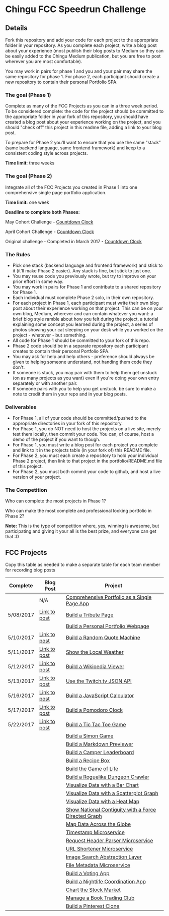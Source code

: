 # Chingu FCC Speedrun Challenge

## Details

Fork this repository and add your code for each project to the appropriate folder in your repository. As you complete each project, write a blog post about your experience (most publish their blog posts to Medium so they can be easily added to the Chingu Medium publication, but you are free to post wherever you are most comfortable).

You may work in pairs for phase 1 and you and your pair may share the same repository for phase 1. For phase 2, each participant should create a new repository to contain their personal Portfolio SPA.


### The goal (Phase 1)

Complete as many of the FCC Projects as you can in a three week period. To be considered complete: the code for the project should be committed to the appropriate folder in your fork of this repository, you should have created a blog post about your experience working on the project, and you should "check off" this project in this readme file, adding a link to your blog post.

To prepare for Phase 2 you'll want to ensure that you use the same "stack" (same backend language, same frontend framework) and keep to a consistent coding style across projects.

**Time limit:** three weeks

### The goal (Phase 2)

Integrate all of the FCC Projects you created in Phase 1 into one comprehensive single page portfolio application.

**Time limit:** one week

**Deadline to complete both Phases:**

May Cohort Challenge - [Countdown Clock](https://countingdownto.com/countdown/chingu-fcc-speedrun-challenge-may-june-2017-11-june-2017-countdown-clock)

April Cohort Challenge - [Countdown Clock](https://countingdownto.com/countdown/chingu-fcc-speedrun-challenge-april-may-2017-countdown-clock)    

Original challenge - Completed in March 2017 - [Countdown Clock](https://countingdownto.com/countdown/chingu-fcc-speedrun-challenge-countdown-clock)


### The Rules

* Pick one stack (backend language and frontend framework) and stick to it (it'll make Phase 2 easier). Any stack is fine, but stick to just one.
* You may reuse code you previously wrote, but try to improve on your prior effort in some way.
* You may work in pairs for Phase 1 and contribute to a shared repository for Phase 1.
* Each individual must complete Phase 2 solo, in their own repository.
* For each project in Phase 1, each participant must write their own blog post about their experience working on that project. This can be on your own blog, Medium, wherever and can contain whatever you want: a brief blog style ramble about how you felt during the project, a tutorial explaining some concept you learned during the project, a series of photos showing your cat sleeping on your desk while you worked on the project - whatever - but something.
* All code for Phase 1 should be committed to your fork of this repo.
* Phase 2 code should be in a separate repository each participant creates to contain their personal Portfolio SPA.
* You may ask for help and help others - preference should always be given to helping someone understand, not handing them code they don't.
* If someone is stuck, you may pair with them to help them get unstuck (on as many projects as you want) even if you're doing your own entry separately or with another pair.
* If someone pairs with you to help you get unstuck, be sure to make a note to credit them in your repo and in your blog posts.

### Deliverables

* For Phase 1, all of your code should be committed/pushed to the appropriate directories in your fork of this repository.
* For Phase 1, you do NOT need to host the projects on a live site, merely test them locally, then commit your code. You can, of course, host a demo of the project if you want to though.
* For Phase 1, you must write a blog post for each project you complete and link to it in the projects table (in your fork of) this README file.
* For Phase 2, you must each create a repository to hold your individual Phase 2 project, then link to that project in the portfolio/README.md file of this project.
* For Phase 2, you must both commit your code to github, and host a live version of your project.

### The Competition

Who can complete the most projects in Phase 1?

Who can make the most complete and professional looking portfolio in Phase 2?

**Note:** This is the type of competition where, yes, winning is awesome, but participating and giving it your all is the best prize, and everyone can get that :D

## FCC Projects

Copy this table as needed to make a separate table for each team member for recording blog posts

| Complete | Blog Post |Project  |
|----------|---------|----------|
|      | N/A| [Comprehensive Portfolio as a Single Page App](./portfolio) |   |
| 5/08/2017 |  [Link to post](https://medium.com/@MetalTechie/chingu-fcc-speedrun-challenge-tribute-page-8b7bb2ba4731)  | [Build a Tribute Page](./frontend/tribute-page) |  |
|      |  [ ]()  | [Build a Personal Portfolio Webpage](./frontend/portfolio) |  |
| 5/10/2017 |  [Link to post](https://medium.com/@MetalTechie/chingu-fcc-speedrun-challenge-random-quote-machine-8d331590a9ce)  | [Build a Random Quote Machine](./frontend/random-quote-machine) |  |
| 5/11/2017 |  [Link to post](https://medium.com/@MetalTechie/chingu-fcc-speedrun-challenge-local-weather-1b15893eb401)  | [Show the Local Weather](./frontend/local-weather) |  |
| 5/12/2017 |  [Link to post](https://medium.com/@MetalTechie/chingu-fcc-speedrun-challenge-wikipedia-viewer-38fdf449de40)  | [Build a Wikipedia Viewer](./frontend/wikipedia-viewer) |  |
| 5/13/2017 |  [Link to post](https://medium.com/@MetalTechie/chingu-fcc-speedrun-challenge-twitch-tv-client-5335c1ead4b5)  | [Use the Twitch.tv JSON API](./frontend/twitch-client) |  |
| 5/16/2017 |  [Link to post](https://medium.com/@MetalTechie/chingu-fcc-speedrun-challenge-javascript-calculator-54f6392726c1)  | [Build a JavaScript Calculator](./frontend/calculator) |  |
| 5/17/2017 |  [Link to post](https://medium.com/@MetalTechie/chingu-fcc-speedrun-challenge-pomodoro-clock-e730e15acddc)  | [Build a Pomodoro Clock](./frontend/pomodoro-clock) |  |
| 5/22/2017 |  [Link to post](https://medium.com/@MetalTechie/chingu-fcc-speedrun-challenge-tic-tac-toe-93ea09d31da1)  | [Build a Tic Tac Toe Game](./frontend/tictactoe-game) |  |
|      |  [ ]()  | [Build a Simon Game](./frontend/simon-game) |  |
|      |  [ ]()  | [Build a Markdown Previewer](./data-vis/markdown-previewer) |  |
|      |  [ ]()  | [Build a Camper Leaderboard](./data-vis/camper-leaderboard) |  |
|      |  [ ]()  | [Build a Recipe Box](./data-vis/recipe-box) |  |
|      |  [ ]()  | [Build the Game of Life](./data-vis/game-of-life) |  |
|      |  [ ]()  | [Build a Roguelike Dungeon Crawler](./data-vis/dungeon-crawler) |  |
|      |  [ ]()  | [Visualize Data with a Bar Chart](./data-vis/bar-chart) |  |
|      |  [ ]()  | [Visualize Data with a Scatterplot Graph](./data-vis/scatterplot-graph) |  |
|      |  [ ]()  | [Visualize Data with a Heat Map](./data-vis/heat-map) |  |
|      |  [ ]()  | [Show National Contiguity with a Force Directed Graph](./data-vis/force-directed-graph) |  |
|      |  [ ]()  | [Map Data Across the Globe](./data-vis/data-across-globe) |  |
|      |  [ ]()  | [Timestamp Microservice](./backend/api-timestamp) |  |
|      |  [ ]()  | [Request Header Parser Microservice](./backend/api-request-header) |  |
|      |  [ ]()  | [URL Shortener Microservice](./backend/api-url-shortener) |  |
|      |  [ ]()  | [Image Search Abstraction Layer](./backend/api-image-search) |  |
|      |  [ ]()  | [File Metadata Microservice](./backend/api-file-metadata) |  |
|      |  [ ]()  | [Build a Voting App](./backend/app-voting) |  |
|      |  [ ]()  | [Build a Nightlife Coordination App](./backend/app-nightlife) |  |
|      |  [ ]()  | [Chart the Stock Market](./backend/app-stock-market) |  |
|      |  [ ]()  | [Manage a Book Trading Club](./backend/app-book-trading) |  |
|      |  [ ]()  | [Build a Pinterest Clone](./backend/app-pinterest-clone) |  |
